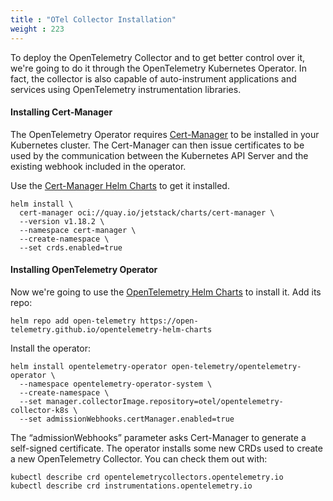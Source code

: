 ```yaml
---
title : "OTel Collector Installation"
weight : 223
---
```


To deploy the OpenTelemetry Collector and to get better control over it, we're going to do it through the OpenTelemetry Kubernetes Operator. In fact, the collector is also capable of auto-instrument applications and services using OpenTelemetry instrumentation libraries.

#### Installing Cert-Manager
The OpenTelemetry Operator requires [Cert-Manager](https://cert-manager.io/) to be installed in your Kubernetes cluster. The Cert-Manager can then issue certificates to be used by the communication between the Kubernetes API Server and the existing webhook included in the operator.

Use the [Cert-Manager Helm Charts](https://cert-manager.io/docs/installation/helm/) to get it installed.

```
helm install \
  cert-manager oci://quay.io/jetstack/charts/cert-manager \
  --version v1.18.2 \
  --namespace cert-manager \
  --create-namespace \
  --set crds.enabled=true
```

#### Installing OpenTelemetry Operator
Now we're going to use the [OpenTelemetry Helm Charts](https://github.com/open-telemetry/opentelemetry-helm-charts) to install it. Add its repo:

```
helm repo add open-telemetry https://open-telemetry.github.io/opentelemetry-helm-charts
```


Install the operator:

```
helm install opentelemetry-operator open-telemetry/opentelemetry-operator \
  --namespace opentelemetry-operator-system \
  --create-namespace \
  --set manager.collectorImage.repository=otel/opentelemetry-collector-k8s \
  --set admissionWebhooks.certManager.enabled=true
```

The “admissionWebhooks” parameter asks Cert-Manager to generate a self-signed certificate. The operator installs some new CRDs used to create a new OpenTelemetry Collector. You can check them out with:

```
kubectl describe crd opentelemetrycollectors.opentelemetry.io
kubectl describe crd instrumentations.opentelemetry.io
```


